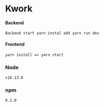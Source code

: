 # Kwork

#### Backend
```
Backend start yarn instal add yarn run dev
```
#### Frontend
```
yarn install => yarn start
```
### Node
```
v16.13.0
```
### npm
```
8.1.0
```
